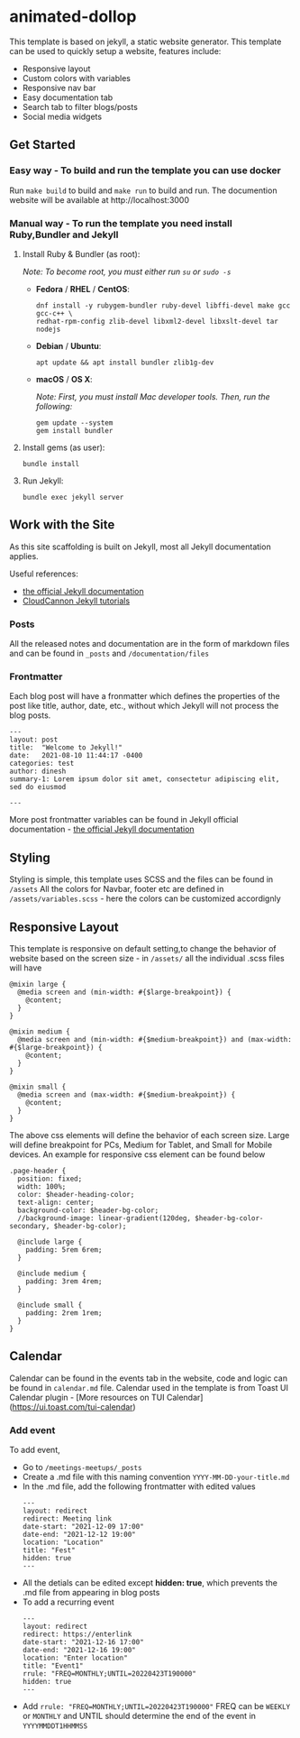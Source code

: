 # animated-dollop

This template is based on jekyll, a static website generator. This template can be used to quickly setup a website, features include:

- Responsive layout
- Custom colors with variables 
- Responsive nav bar
- Easy documentation tab
- Search tab to filter blogs/posts
- Social media widgets

## Get Started 
### Easy way - To build and run the template you can use docker
Run ```make build``` to build and ```make run``` to build and run. 
The documention website will be available at http://localhost:3000

### Manual way - To run the template you need install Ruby,Bundler and Jekyll

1. Install Ruby & Bundler (as root):

   _Note: To become root, you must either run `su` or `sudo -s`_

   * **Fedora** / **RHEL** / **CentOS**:
     ```
     dnf install -y rubygem-bundler ruby-devel libffi-devel make gcc gcc-c++ \
     redhat-rpm-config zlib-devel libxml2-devel libxslt-devel tar nodejs
     ```
  
   * **Debian** / **Ubuntu**:
     ```
     apt update && apt install bundler zlib1g-dev
     ```

   * **macOS** / **OS X**:
   
     _Note: First, you must install Mac developer tools. Then, run the following:_
     
     ```
     gem update --system
     gem install bundler
     ```

2. Install gems (as user):
   ```
   bundle install
   ```

3. Run Jekyll:
   ```
   bundle exec jekyll server
   ```
## Work with the Site

As this site scaffolding is built on Jekyll, most all Jekyll documentation applies.

Useful references:
- [the official Jekyll documentation](http://jekyllrb.com/docs/home/)
- [CloudCannon Jekyll tutorials](https://learn.cloudcannon.com/)

### Posts

All the released notes and documentation are in the form of markdown files and can be found in `_posts` and `/documentation/files`

### Frontmatter

Each blog post will have a fronmatter which defines the properties of the post like title, author, date, etc., without which Jekyll will not process the blog posts.
```
---
layout: post
title:  "Welcome to Jekyll!"
date:   2021-08-10 11:44:17 -0400
categories: test 
author: dinesh
summary-1: Lorem ipsum dolor sit amet, consectetur adipiscing elit, sed do eiusmod

---
```
More post frontmatter variables can be found in Jekyll official documentation - [the official Jekyll documentation](http://jekyllrb.com/docs/home/)
   
   
## Styling

Styling is simple, this template uses SCSS and the files can be found in `/assets`
All the colors for Navbar, footer etc are defined in `/assets/variables.scss` - here the colors can be customized accordignly 

## Responsive Layout

This template is responsive on default setting,to change the behavior of website based on the screen size - in `/assets/` all the individual .scss files will have 
```
@mixin large {
  @media screen and (min-width: #{$large-breakpoint}) {
    @content;
  }
}

@mixin medium {
  @media screen and (min-width: #{$medium-breakpoint}) and (max-width: #{$large-breakpoint}) {
    @content;
  }
}

@mixin small {
  @media screen and (max-width: #{$medium-breakpoint}) {
    @content;
  }
}
```
The above css elements will define the behavior of each screen size. Large will define breakpoint for PCs, Medium for Tablet, and Small for Mobile devices.
An example for responsive css element can be found below 
```
.page-header {
  position: fixed;
  width: 100%;
  color: $header-heading-color;
  text-align: center;
  background-color: $header-bg-color;
  //background-image: linear-gradient(120deg, $header-bg-color-secondary, $header-bg-color);

  @include large {
    padding: 5rem 6rem;
  }

  @include medium {
    padding: 3rem 4rem;
  }

  @include small {
    padding: 2rem 1rem;
  }
}
```
## Calendar 

Calendar can be found in the events tab in the website, code and logic can be found in `calendar.md` file. 
Calendar used in the template is from Toast UI Calendar plugin - [More resources on TUI Calendar] (https://ui.toast.com/tui-calendar)

### Add event 

To add event, 
- Go to `/meetings-meetups/_posts`
- Create a .md file with this naming convention `YYYY-MM-DD-your-title.md`
- In the .md file, add the following frontmatter with edited values
   ```
   ---
   layout: redirect
   redirect: Meeting link
   date-start: "2021-12-09 17:00"
   date-end: "2021-12-12 19:00"
   location: "Location"
   title: "Fest"
   hidden: true
   ---
   ```
- All the detials can be edited except **hidden: true**, which prevents the .md file from appearing in blog posts  
- To add a recurring event
  ```
  ---
  layout: redirect
  redirect: https://enterlink
  date-start: "2021-12-16 17:00"
  date-end: "2021-12-16 19:00"
  location: "Enter location"
  title: "Event1"
  rrule: "FREQ=MONTHLY;UNTIL=20220423T190000"
  hidden: true
  ---
  ```
- Add `rrule: "FREQ=MONTHLY;UNTIL=20220423T190000"`  FREQ can be `WEEKLY` or `MONTHLY` and UNTIL should determine the end of the event in `YYYYMMDDT1HHMMSS`
